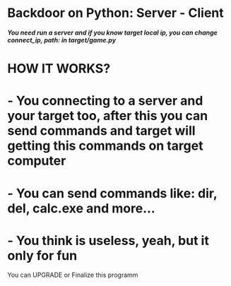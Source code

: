 # Backdoor on Python: Server - Client
___You need run a server and if you know target local ip, you can change connect_ip, path: in target/game.py___

# HOW IT WORKS?
# - You connecting to a server and your target too, after this you can send commands and target will getting this commands on target computer
# - You can send commands like: dir, del, calc.exe and more...
# - You think is useless, yeah, but it only for fun

You can UPGRADE or Finalize this programm
